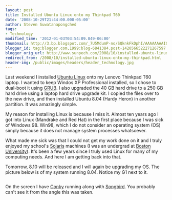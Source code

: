 ```yaml
---
layout: post
title: Installed Ubuntu Linux onto my Thinkpad T60
date: '2008-10-29T21:44:00.000-05:00'
author: Steven Suwatanapongched
tags:
- Technology
modified_time: '2012-01-03T03:54:09.849-06:00'
thumbnail: http://3.bp.blogspot.com/_7U5MdumP-no/SQknkFkDphI/AAAAAAAAIQw/9D8L3k8Sdwg/s600/IMG_0076.JPG
blogger_id: tag:blogger.com,1999:blog-6841384.post-1420566522271267597
blogger_orig_url: http://www.sunpech.com/2008/10/installed-ubuntu-linux-onto-my-thinkpad.html
redirect_from: /2008/10/installed-ubuntu-linux-onto-my-thinkpad.html
header-img: /public/images/headers/header_technology.jpg
---
```


Last weekend I installed <a href="http://www.ubuntu.com/">Ubuntu Linux</a> onto my Lenovo Thinkpad T60 laptop.  I wanted to keep Windos XP Professional installed, so I chose to dual-boot it using <a href="http://www.gnu.org/software/grub/">GRUB</a>.  I also upgraded the 40 GB hard drive to a 250 GB hard drive using a laptop hard drive upgrade kit.  I copied the files over to the new drive, and then installed Ubuntu 8.04 (Hardy Heron) in another partition.  It was amazingly simple.

My reason for installing Linux is because I miss it.  Almost ten years ago I got into Linux (Mandrake and Red Hat) in the first place because I was sick of Windows 98.  Win98, which I do not consider an operating system (OS) simply because it does not manage system processes whatsoever.  

What made me sick was that I could not get my work done on it and I truly enjoyed my school's <a href="http://en.wikipedia.org/wiki/Solaris_Operating_System">Solaris</a> machines (I was an undergrad at <a href="http://www.bu.edu/">Boston University</a>).  It's been a few years since I truly used Linux for many of my computing needs.  And here I am getting back into that.

Tomorrow, 8.10 will be released and I will again be upgrading my OS.  The picture below is of my system running 8.04.  Notice my G1 next to it.

<a href="http://3.bp.blogspot.com/_7U5MdumP-no/SQknkFkDphI/AAAAAAAAIQw/9D8L3k8Sdwg/s600-h/IMG_0076.JPG"><img alt="" border="0" id="BLOGGER_PHOTO_ID_5262781140481320466" src="http://3.bp.blogspot.com/_7U5MdumP-no/SQknkFkDphI/AAAAAAAAIQw/9D8L3k8Sdwg/s400/IMG_0076.JPG" /></a>

On the screen I have <a href="http://conky.sourceforge.net/">Conky</a> running along with <a href="http://getsongbird.com/">Songbird</a>.  You probably can't see it from the angle this was taken.
